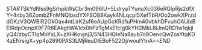 $START$SkYdI9ss9gSrhpkWsCbr3m096lU+5LdryaTYunuXc036eRGIpRjs2dfXY+4nby36ZombZFnMNQlbsdYXFSO88Kayk4NLqcpI5XefTbR/Oo2owkXPrzddGKzV3QWBiR2OkOax4ntLirK2uf6eAUpGcKRd1uPHm40vbkhDFvuhOAUixBEtRdpOcnpX9F7R6EAkghWA1cx0hPzTgMkEfcIg0kYH2MkL8iJmQRD1w1qkjIyQ4/zbyCTIqMbYxLX+zXHKovjnj3/5N43HQIeNa8aub7o9OencQwZosYtqKD4zENrsigX+yp4p2890PAS3LMjReuDIEBoF522Oj/wouIYtnA==$END$